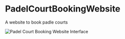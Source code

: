 # PadelCourtBookingWebsite
A website to book padle courts

![Padel Court Booking Website Interface](https://github.com/user-attachments/assets/21e951bc-ad51-4c54-bb02-8851b60c99dd)
